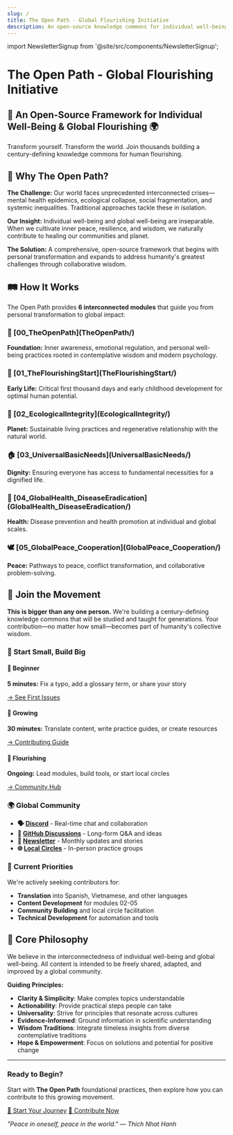 ```yaml
---
slug: /
title: The Open Path - Global Flourishing Initiative
description: An open-source knowledge commons for individual well-being and global flourishing
---
```


import NewsletterSignup from '@site/src/components/NewsletterSignup';

# The Open Path - Global Flourishing Initiative

<div style={{textAlign: 'center', marginBottom: '2rem'}}>
  <h2 style={{color: '#1e3a8a', fontSize: '1.5rem', marginBottom: '1rem'}}>
    🌱 An Open-Source Framework for Individual Well-Being & Global Flourishing 🌍
  </h2>
  <p style={{fontSize: '1.2rem', color: '#4b5563', maxWidth: '800px', margin: '0 auto'}}>
    Transform yourself. Transform the world. Join thousands building a century-defining knowledge commons for human flourishing.
  </p>
</div>

## 🤔 Why The Open Path?

**The Challenge:** Our world faces unprecedented interconnected crises—mental health epidemics, ecological collapse, social fragmentation, and systemic inequalities. Traditional approaches tackle these in isolation.

**Our Insight:** Individual well-being and global well-being are inseparable. When we cultivate inner peace, resilience, and wisdom, we naturally contribute to healing our communities and planet.

**The Solution:** A comprehensive, open-source framework that begins with personal transformation and expands to address humanity's greatest challenges through collaborative wisdom.

## 🛤️ How It Works

The Open Path provides **6 interconnected modules** that guide you from personal transformation to global impact:

<div style={{display: 'grid', gridTemplateColumns: 'repeat(auto-fit, minmax(300px, 1fr))', gap: '1.5rem', margin: '2rem 0'}}>

<div style={{border: '2px solid #e5e7eb', borderRadius: '8px', padding: '1.5rem', backgroundColor: '#f9fafb'}}>
  <h3 style={{color: '#1e3a8a', marginBottom: '0.5rem'}}>🧘 [00_TheOpenPath](TheOpenPath/)</h3>
  <p><strong>Foundation:</strong> Inner awareness, emotional regulation, and personal well-being practices rooted in contemplative wisdom and modern psychology.</p>
</div>

<div style={{border: '2px solid #e5e7eb', borderRadius: '8px', padding: '1.5rem', backgroundColor: '#f9fafb'}}>
  <h3 style={{color: '#1e3a8a', marginBottom: '0.5rem'}}>👶 [01_TheFlourishingStart](TheFlourishingStart/)</h3>
  <p><strong>Early Life:</strong> Critical first thousand days and early childhood development for optimal human potential.</p>
</div>

<div style={{border: '2px solid #e5e7eb', borderRadius: '8px', padding: '1.5rem', backgroundColor: '#f9fafb'}}>
  <h3 style={{color: '#1e3a8a', marginBottom: '0.5rem'}}>🌿 [02_EcologicalIntegrity](EcologicalIntegrity/)</h3>
  <p><strong>Planet:</strong> Sustainable living practices and regenerative relationship with the natural world.</p>
</div>

<div style={{border: '2px solid #e5e7eb', borderRadius: '8px', padding: '1.5rem', backgroundColor: '#f9fafb'}}>
  <h3 style={{color: '#1e3a8a', marginBottom: '0.5rem'}}>🏠 [03_UniversalBasicNeeds](UniversalBasicNeeds/)</h3>
  <p><strong>Dignity:</strong> Ensuring everyone has access to fundamental necessities for a dignified life.</p>
</div>

<div style={{border: '2px solid #e5e7eb', borderRadius: '8px', padding: '1.5rem', backgroundColor: '#f9fafb'}}>
  <h3 style={{color: '#1e3a8a', marginBottom: '0.5rem'}}>🏥 [04_GlobalHealth_DiseaseEradication](GlobalHealth_DiseaseEradication/)</h3>
  <p><strong>Health:</strong> Disease prevention and health promotion at individual and global scales.</p>
</div>

<div style={{border: '2px solid #e5e7eb', borderRadius: '8px', padding: '1.5rem', backgroundColor: '#f9fafb'}}>
  <h3 style={{color: '#1e3a8a', marginBottom: '0.5rem'}}>🕊️ [05_GlobalPeace_Cooperation](GlobalPeace_Cooperation/)</h3>
  <p><strong>Peace:</strong> Pathways to peace, conflict transformation, and collaborative problem-solving.</p>
</div>

</div>

## 🤝 Join the Movement

**This is bigger than any one person.** We're building a century-defining knowledge commons that will be studied and taught for generations. Your contribution—no matter how small—becomes part of humanity's collective wisdom.

### 🚀 Start Small, Build Big

<div style={{display: 'grid', gridTemplateColumns: 'repeat(auto-fit, minmax(250px, 1fr))', gap: '1rem', margin: '1.5rem 0'}}>

<div style={{textAlign: 'center', padding: '1rem', border: '1px solid #d1d5db', borderRadius: '8px'}}>
  <h4 style={{color: '#059669', marginBottom: '0.5rem'}}>🌱 Beginner</h4>
  <p><strong>5 minutes:</strong> Fix a typo, add a glossary term, or share your story</p>
  <a href="https://github.com/cschanhniem/TheOpenPath/issues?q=is%3Aissue+is%3Aopen+label%3A%22good+first+issue%22" style={{color: '#1e3a8a', textDecoration: 'none', fontWeight: 'bold'}}>→ See First Issues</a>
</div>

<div style={{textAlign: 'center', padding: '1rem', border: '1px solid #d1d5db', borderRadius: '8px'}}>
  <h4 style={{color: '#0891b2', marginBottom: '0.5rem'}}>🌿 Growing</h4>
  <p><strong>30 minutes:</strong> Translate content, write practice guides, or create resources</p>
  <a href="/CONTRIBUTING" style={{color: '#1e3a8a', textDecoration: 'none', fontWeight: 'bold'}}>→ Contributing Guide</a>
</div>

<div style={{textAlign: 'center', padding: '1rem', border: '1px solid #d1d5db', borderRadius: '8px'}}>
  <h4 style={{color: '#7c3aed', marginBottom: '0.5rem'}}>🌳 Flourishing</h4>
  <p><strong>Ongoing:</strong> Lead modules, build tools, or start local circles</p>
  <a href="/Community_Hub" style={{color: '#1e3a8a', textDecoration: 'none', fontWeight: 'bold'}}>→ Community Hub</a>
</div>

</div>

### 🌍 Global Community

- **🗣️ [Discord](https://discord.gg/theopenpath)** - Real-time chat and collaboration
- **💬 [GitHub Discussions](https://github.com/cschanhniem/TheOpenPath/discussions)** - Long-form Q&A and ideas
- **📧 [Newsletter](https://buttondown.email/theopenpath)** - Monthly updates and stories
- **🌐 [Local Circles](https://forms.gle/localcircles)** - In-person practice groups

### 🎯 Current Priorities

We're actively seeking contributors for:
- **Translation** into Spanish, Vietnamese, and other languages
- **Content Development** for modules 02-05
- **Community Building** and local circle facilitation
- **Technical Development** for automation and tools

## 🌟 Core Philosophy

We believe in the interconnectedness of individual well-being and global well-being. All content is intended to be freely shared, adapted, and improved by a global community.

**Guiding Principles:**
- **Clarity & Simplicity**: Make complex topics understandable
- **Actionability**: Provide practical steps people can take
- **Universality**: Strive for principles that resonate across cultures
- **Evidence-Informed**: Ground information in scientific understanding
- **Wisdom Traditions**: Integrate timeless insights from diverse contemplative traditions
- **Hope & Empowerment**: Focus on solutions and potential for positive change

---

<NewsletterSignup />

<div style={{textAlign: 'center', padding: '2rem', backgroundColor: '#f0f9ff', borderRadius: '8px', margin: '2rem 0'}}>
  <h3 style={{color: '#1e3a8a', marginBottom: '1rem'}}>Ready to Begin?</h3>
  <p style={{fontSize: '1.1rem', marginBottom: '1.5rem'}}>Start with <strong>The Open Path</strong> foundational practices, then explore how you can contribute to this growing movement.</p>
  <div style={{display: 'flex', gap: '1rem', justifyContent: 'center', flexWrap: 'wrap'}}>
    <a href="/TheOpenPath/" style={{backgroundColor: '#1e3a8a', color: 'white', padding: '0.75rem 1.5rem', borderRadius: '6px', textDecoration: 'none', fontWeight: 'bold'}}>🧘 Start Your Journey</a>
    <a href="https://github.com/cschanhniem/TheOpenPath" style={{backgroundColor: '#059669', color: 'white', padding: '0.75rem 1.5rem', borderRadius: '6px', textDecoration: 'none', fontWeight: 'bold'}}>🤝 Contribute Now</a>
  </div>
</div>

*"Peace in oneself, peace in the world." — Thich Nhat Hanh*

